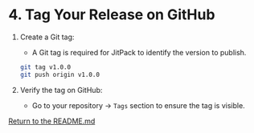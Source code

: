 # 4. Tag Your Release on GitHub

1. Create a Git tag:

    - A Git tag is required for JitPack to identify the version to publish.

    ```bash
    git tag v1.0.0
    git push origin v1.0.0
    ```

2. Verify the tag on GitHub:
    - Go to your repository → `Tags` section to ensure the tag is visible.

[Return to the README.md](readme.md)
